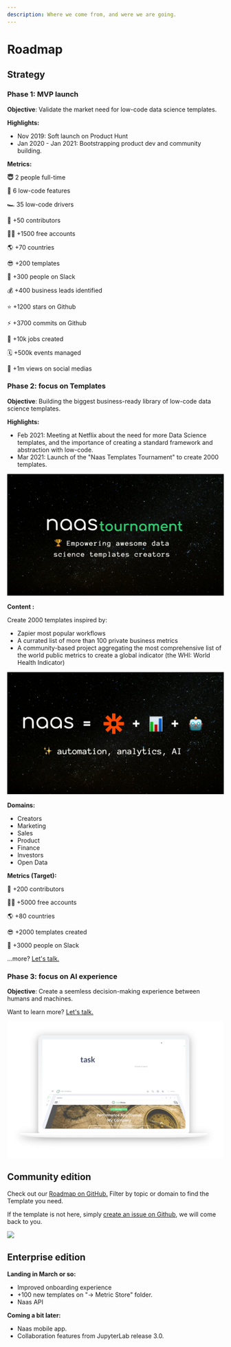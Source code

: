 ```yaml
---
description: Where we come from, and were we are going.
---
```


# Roadmap

## Strategy&#x20;

### Phase 1: MVP launch&#x20;

**Objective**: Validate the market need for low-code data science templates.

**Highlights:**&#x20;

* Nov 2019: Soft launch on Product Hunt
* Jan 2020 - Jan 2021: Bootstrapping product dev and community building.

**Metrics:**&#x20;

**😇** 2 people full-time

**🔂**  6 low-code features

🏎 35 low-code drivers

💚 +50 contributors&#x20;

👨‍💻 +1500 free accounts&#x20;

🌎 +70 countries&#x20;

😎  +200 templates&#x20;

🚀 +300 people on Slack&#x20;

💰 +400 business leads identified

⭐️ +1200 stars on Github

⚡️ +3700 commits on Github

🤖 +10k jobs created&#x20;

🗓 +500k events managed&#x20;

💬 +1m views on social medias

### Phase  2: focus on Templates

**Objective**: Building the biggest business-ready library of low-code data science templates.

**Highlights:**&#x20;

* Feb 2021: Meeting at Netflix about the need for more Data Science templates, and the importance of creating a standard framework and abstraction with low-code.&#x20;
* Mar 2021:  Launch of the "Naas Templates Tournament" to create 2000 templates.&#x20;

![](<../.gitbook/assets/Naas and Zapier copy.jpg>)

**Content :**&#x20;

Create 2000 templates inspired by:&#x20;

* Zapier most popular workflows
* A currated list of more than 100 private business metrics&#x20;
* A community-based project aggregating the most comprehensive list of the world public metrics to create a global indicator (the WHI: World Health Indicator)

![](<../.gitbook/assets/Naas x Docstring copy copy.jpg>)

**Domains:**&#x20;

* Creators
* Marketing&#x20;
* Sales&#x20;
* Product
* Finance&#x20;
* Investors
* Open Data

**Metrics (Target):**&#x20;

💚 +200 contributors&#x20;

👨‍💻 +5000 free accounts&#x20;

🌎 +80 countries&#x20;

😎  +2000 templates created

🚀 +3000 people on Slack&#x20;

...more? [Let's talk.](https://calendly.com/jeremyravenel)

### Phase 3: focus on AI experience

**Objective**: Create a seemless decision-making experience between humans and machines.

Want to learn more? [Let's talk.](https://calendly.com/jeremyravenel)

![](<../.gitbook/assets/Screenshot 2022-02-21 at 02.14.54 (1).png>)

## Community edition

Check out our [Roadmap on GitHub.](https://github.com/orgs/jupyter-naas/projects/4?fullscreen=true) Filter by topic or domain to find the Template you need.&#x20;

If the template is not here, simply [create an issue on Github](https://github.com/jupyter-naas/awesome-notebooks), we will come back to you.

![](<../.gitbook/assets/Feb-21-2022 01-43-08.gif>)

## Enterprise edition

**Landing in March or so:**

* Improved onboarding experience
* \+100 new templates on "→ Metric Store" folder.
* Naas API

**Coming a bit later:**

* Naas mobile app.&#x20;
* Collaboration features from JupyterLab release 3.0.

